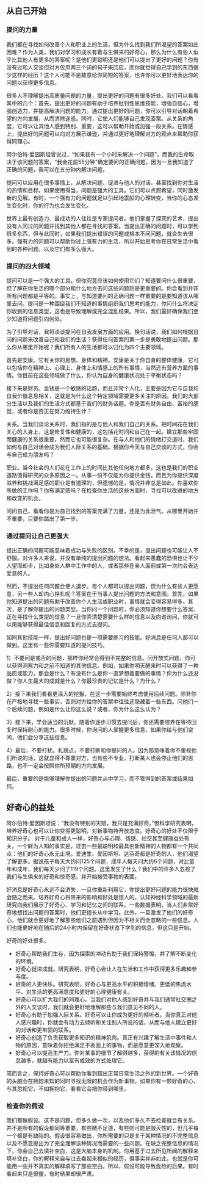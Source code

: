 ## 从自己开始


### 提问的力量

我们都在寻找如何改善个人和职业上的生活，但为什么找到我们所渴望的答案如此困难？作为人类，我们对学习和成长有着与生俱来的好奇心，那么为什么有些人似乎比其他人有更多的答案呢？是他们更聪明还是他们可以提出了更好的问题？你有没有过和人交谈但对方仅用两三个词的句子来回应，而你就觉得自己学到的东西很少这样的经历？这个人可能不是故意给你简短的答案，也许你可以更好地表达你的问题以获得更多信息。

很多人不理解提出高质量问题的力量，提出更好的问题有很多好处。我们可以看看其中的几个：首先，提出更好的问题有助于培养批判性思维技能，增强自信心，增强创造力，并提高解决问题的能力。通过提出更好的问题，你可以引导对话朝着希望的方向发展，从而消除迷惑。同时，它使人们能够自己发现答案。从关系的角度，它可以让其他人感到特别、重要，这可以帮助开始或加强一段关系。在情感上，提出好的问题可以向对方展示谦逊，并通过更好地理解对方的观点来帮助你获得同理心。

阿尔伯特·爱因斯坦曾说过，“如果我有一个小时来解决一个问题”，而我的生命取决于该问题的答案，“我会花前55分钟”确定要问的正确问题，因为一旦我知道了正确的问题，我可以在五分钟内解决问题。

提问可以应用在很多事情上，从解决问题、促进与他人的对话，甚至找到你对生活的热情和目标。如果使用得当，问题是强大的工具。它们可以点燃希望，同时激发新的见解。有时，一个强有力的问题就足以引起地震般的心理转变，当你的心态发生变化时，你的行为也会发生变化。

世界上最有创造力、最成功的人往往是专家提问者。他们掌握了探究的艺术，提出没有人问过的问题并找到其他人都在寻找的答案。当提出正确的问题时，可以学到很多东西，但与此同时，如果我们提出错误的问题或根本不问问题，就会失去很多。强有力的问题可以帮助你过上强有力的生活，所以开始思考你在日常生活中看到的各种问题，以及它们有多么强大。

### 提问的四大领域

提问可以是一个强大的工具，但你究竟应该如何使用它们？知道要问什么很重要，但了解在你生活的哪个部分和什么地方去问这些问题则是更重要的。你会看到并非所有问题都是平等的。事实上，与知道要问的正确问题一样重要的是要知道该从哪里去问。提问是一种围绕我们不知道的事情组织我们思考的能力，你问什么将决定你收到的信息类型，这也是导致理解或完全混乱结果。所以，我们最好确保我们至少知道将问题引向何处。

为了引导对话，我将谈谈提问在自我发展方面的应用。换句话说，我们如何根据自问的问题来改善自己和我们的生活？获得任何答案的第一步是勇敢地提出问题。那么你从哪里开始呢？我们所有人的生活都可以归化为四个主要领域。

首先是安康。它有关你的思想、身体和精神。安康是关于你自身的整体健康，它可以包括你在精神上、心理上、身体上和情感上的所有事情，当然还有营养方面的事情。你目前在这些领域做了什么，你认为自身的健康状况处于平衡状态吗？

接下来是财务。金钱是一个敏感的话题，而且非常个人化，主要是因为它与自我和自我价值息息相关，这就是为什么这个特定领域需要更多关注的原因。我们的大部分生活以及我们的生活方式都基于我们的财务话题。你是否有财务自由、富裕的感觉，或者你是否正在努力维持生计？

关系。当我们谈论关系时，我们指的是与他人和我们自己的关系。把时间花在我们关心的人身上，这是修复性和健康的，这包括花时间和自己在一起。建立那些牢固而健康的关系很重要，然而它也可能很复杂。在与人和他们的情绪打交道时，我们如何与自己对话会成为我们人际关系的基础。根据你今天与自己交谈的方式，你会与自己成为朋友吗？

职业。当今社会的人们花在工作上的时间比其他任何地方都多，这也是我们的职业道路值得研究的众多原因之一。从事一份不仅能为你提供金钱，而且为你提供深度滋养和挑战满足感的职业是有道理的，但遗憾的是，情况并非总是如此。你喜欢你所做的工作吗？你有满足感吗？在检查你生活的这些方面时，寻找可以改进的地方和改变的机会。

问问自己，看看你是为自己找到的答案充满了力量，还是为此泄气。从哪里开始并不重要，只要你踏出了第一步。


### 通过提问让自己更强大

提出正确的问题可能意味着成功与失败的区别。不幸的是，提出问题也可能让人不舒服。对许多人来说，并没有单纯的提出问题的想法。看起来愚蠢的恐惧也让不少人望而却步，比如身处人群中工作中的人，或者那些在亲人面前或第一次约会表达爱意的人。

然而，不提出任何问题会使人退步。每个人都可以提出问题，但为什么有些人更愿意，另一些人却内心挣扎呢？答案在于当事人提出问题的方法和意图。首先，如果你知道提出的问题有助于改善你个人生活或职业时，事情就会变得容易得多。其次，是了解你提出的问题类型。当你问一个问题时，你必须知道你想要什么答案、正在寻找什么类型的信息？一旦你弄清楚需要什么样的信息以及向谁询问，你就可以用能够获得最佳信息和回复的方式去提问。

如同其他技能一样，提出好问题也是一项需要练习的技能。好消息是任何人都可以做到。这里有一些你需要知道的提问技巧。

1）不要问是或否的问题，那样你经常会得到不完整的信息。问开放式问题，你可以获得洞察力和之前不知道的其他信息。例如，如果你明天醒来时可以获得了一种品质或能力，那会是什么？有没有什么是你一直梦想着要做的事情？你为什么还没做？你人生最大的成就是什么？你最珍贵的记忆是什么？为什么？

2）接下来我们看看更深入的挖掘，在这一步需要始终考虑使用后续问题。除非你在严格地寻找一些事实，否则对方给你的答案中往往还隐藏着一些东西。问他们一个后续问题，例如是什么让你这么说？或者，你为什么这么认为？

3）接下来，学会适当的沉默。随着你逐步习惯去提问后，你还需要培养在等待回复时保持耐心的能力。很多时候，你询问的人掌握更多信息，如果你给与他们空间，他们会分享这些信息。

4）最后，不要打扰。礼貌点，不要打断和你提问的人。因为那意味着你不重视他们所说的话，这就显得不尊重对方，也有些不专业。打断某人也会停止他们的思路，也不一定会按照你所预期的方向发展。

最后，重要的是能够理解你提出的问题并从中学习，而不管得到的答案或结果如何。


## 好奇心的益处

阿尔伯特·爱因斯坦说：“我没有特别的天赋，我只是充满好奇。”但科学研究表明，培养好奇心也可以让你变得更聪明，对新事物持开放态度。好奇心的好处不仅限于知识分子。 对于儿童和成人一样，好奇心与心理、情感、社交甚至健康益处有关。一个鲜为人知的事实是，过去一些最聪明和最具创新精神的人物都有一个共同点：他们的好奇心永无止境。爱迪生、爱因斯坦、达芬奇都是好奇的人，他们渴望了解更多。据说孩子每天大约问125个问题，成年人每天问大约6个问题，对比童年和成年，我们每天少问了119个问题。这里发生了什么？我们中的许多人忽视了我们与生俱来的好奇和惊奇感，并开始接受事物的表面。

好消息是好奇心永远不会消失，一旦你重新利用它，你提出更好问题的能力很快就会随之而来。培养好奇心将带来的影响和好处是惊人的，认知神经科学领域的最新研究向我们展示了好奇心、学习和记忆之间的联系。一些数据表明，当人们非常好奇地想找出问题的答案时，他们更擅长从中学习。此外，一旦激发了他们的好奇心，他们就会更好地了解那些他们之前遇到但因为不相关而会忽略的一些信息。人们也能更好地在随后的24小时内保留在好奇状态下学到的信息，但这只是开始。

好奇的好处很多。

- 好奇心帮助我们生存，因为探索的冲动有助于我们保持警惕，并了解不断变化的环境。
- 好奇心促进成就。研究表明，好奇心会让人在生活和工作中获得更多乐趣和参与度。
- 好奇的人更快乐。研究表明，好奇心与更高水平的积极情绪、更低的焦虑水平、对生活的更高满意度和更好的心理健康有关。
- 好奇心可以扩大我们的同理心。当我们对他人感到好奇并与我们通常社交圈之外的人交谈时，我们就会更好地理解那些与我们意见不同的人。
- 好奇心有助于加强人际关系。好奇可以让你成为更好的倾听者。当你真正对他人感兴趣时，你就会有动力去倾听和关注别人所说的话，从而与他人建立更好的对话和更牢固的联系。
- 好奇心创造了负责获取更多知识的精神肌肉。真正有兴趣了解生活中事件和人物的原因，意味着你拒绝满足于表面上的事物，而是愿意更深入地观察。
- 好奇心可以提高生产力。你对某事的细节了解得越多，获得的有关该情况的信息越多，就越有能力以富有成效的方式处理它。

简而言之，保持好奇心可以帮助你看到超出正常日常生活之外的新世界。一个好奇的头脑会在拥抱未知的同时寻找无限的机会作为新事物。如果你有一颗好奇的心，与其忽视它，不如拥抱它，看看它会把你带到哪里。


### 检查你的假设

我们都做假设。这不是问题，但多久做一次，以及他们多久不去检查就会有关系。并不是所有的假设都同等重要，有些微不足道，有些则可能是毁灭性的，但几乎每一个都是有缺陷的。假设很容易做出，你所需要的只是关于某种情况的不完整信息以及不愿意提出为了完全理解该种情况而需要的一些问题。在缺乏完整信息的情况下，你会自己去填补空白，这是大脑本身的机制。你用基于过去所见所闻的解释来填补空白，你的解释来自与过去看起来相似的经历，但事实并非如此，也就是你可能用一些并不真实的解释填写了那些空白。所以，假设可能导致危险的后果。有时看起来只是很傻，有时结果却很严肃。
